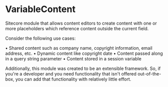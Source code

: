 VariableContent
===============
Sitecore module that allows content editors to create content with one or more placeholders which reference content outside the current field.

Consider the following use cases:

  • Shared content such as company name, copyright information, email address, etc.
  • Dynamic content like copyright date
  • Content passed along in a query string parameter
  • Content stored in a session variable

Additionally, this module was created to be an extensible framework.  So, if you're a developer and you need functionality that isn't offered out-of-the-box, you can add that functionality with relatively little effort.
